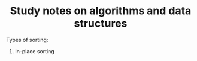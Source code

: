 

<div style="text-align:center;top:50%;left:50%">

 <h1>Study notes on algorithms and data structures</h1>

</div>

Types of sorting:

1. In-place sorting
